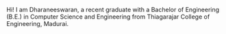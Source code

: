 Hi!
I am Dharaneeswaran, a recent graduate with a Bachelor of Engineering (B.E.) in Computer Science and Engineering from Thiagarajar College of Engineering, Madurai.

